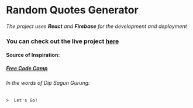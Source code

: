 # Random Quotes Generator

_The project uses **React** and **Firebase** for the development and deployment_

### You can check out the live project [here](https://random-quotes-generator-8963d.web.app/)

#### Source of Inspiration:

##### [Free Code Camp](https://www.freecodecamp.org/learn)

###### In the words of Dip Sagun Gurung:

    >  Let's Go!
